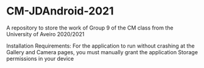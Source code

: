 # CM-JDAndroid-2021
A repository to store the work of Group 9 of the CM class from the University of Aveiro 2020/2021

Installation Requirements: For the application to run without crashing at the Gallery and Camera pages, you must manually grant the application Storage permissions in your device
